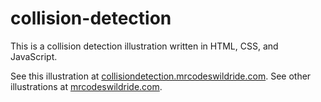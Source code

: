 # collision-detection

This is a collision detection illustration written in HTML, CSS, and JavaScript.

See this illustration at [collisiondetection.mrcodeswildride.com](https://collisiondetection.mrcodeswildride.com/).
See other illustrations at [mrcodeswildride.com](https://www.mrcodeswildride.com/).